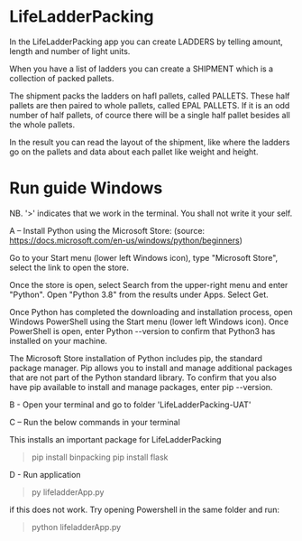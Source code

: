 # LifeLadderPacking
In the LifeLadderPacking app you can create LADDERS by telling amount, length and number of light units.  

When you have a list of ladders you can create a SHIPMENT which is a collection of packed pallets.   

The shipment packs the ladders on hafl pallets, called PALLETS. These half pallets are then paired to whole pallets, called EPAL PALLETS. If it is an odd number of half pallets, of cource there will be a single half pallet besides all the whole pallets.  

In the result you can read the layout of the shipment, like where the ladders go on the pallets and data about each pallet like weight and height. 

# Run guide Windows 

NB. '>' indicates that we work in the terminal. You shall not write it your self. 

A – Install Python using the Microsoft Store:
(source: https://docs.microsoft.com/en-us/windows/python/beginners)

Go to your Start menu (lower left Windows icon), type "Microsoft Store", select the link to open the store.

Once the store is open, select Search from the upper-right menu and enter "Python". Open "Python 3.8" from the results under Apps. Select Get.

Once Python has completed the downloading and installation process, open Windows PowerShell using the Start menu (lower left Windows icon). Once PowerShell is open, enter Python --version to confirm that Python3 has installed on your machine.

The Microsoft Store installation of Python includes pip, the standard package manager. Pip allows you to install and manage additional packages that are not part of the Python standard library. To confirm that you also have pip available to install and manage packages, enter pip --version.

B - Open your terminal and go to folder 'LifeLadderPacking-UAT'

C – Run the below commands in your terminal

This installs an important package for LifeLadderPacking
>pip install binpacking
>pip install flask

D - Run application

>py lifeladderApp.py 

if this does not work. Try opening Powershell in the same folder and run: 
>python lifeladderApp.py 